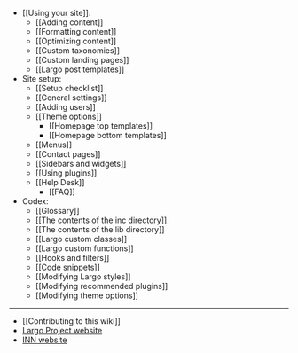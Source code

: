 - [[Using your site]]:
	- [[Adding content]]
	- [[Formatting content]]
	- [[Optimizing content]]
	- [[Custom taxonomies]]
	- [[Custom landing pages]]
	- [[Largo post templates]]
- Site setup:
	- [[Setup checklist]]
	- [[General settings]]
	- [[Adding users]]
	- [[Theme options]]
		- [[Homepage top templates]]
		- [[Homepage bottom templates]]
	- [[Menus]]
	- [[Contact pages]]
	- [[Sidebars and widgets]]
	- [[Using plugins]]
	- [[Help Desk]]
		- [[FAQ]]
- Codex:
	- [[Glossary]]
	- [[The contents of the inc directory]]
	- [[The contents of the lib directory]]
	- [[Largo custom classes]]
	- [[Largo custom functions]]
	- [[Hooks and filters]]
	- [[Code snippets]]
	- [[Modifying Largo styles]]
	- [[Modifying recommended plugins]]
	- [[Modifying theme options]]

-----------

- [[Contributing to this wiki]]
- [Largo Project website](http://largoproject.org/)
- [INN website](http://investigativenewsnetwork.org)

